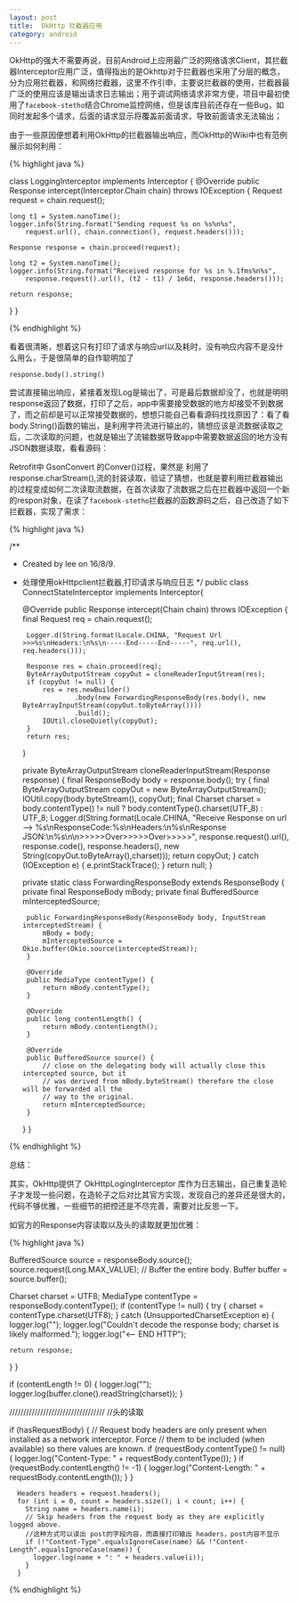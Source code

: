 ```yaml
---
layout: post
title:  OkHttp 拦截器应用
category: android
---
```


OkHttp的强大不需要再说，目前Android上应用最广泛的网络请求Client，其拦截器Interceptor应用广泛，值得指出的是Okhttp对于拦截器也采用了分层的概念，分为应用拦截器，和网络拦截器，这里不作引申，主要说拦截器的使用，拦截器最广泛的使用应该是输出请求日志输出；用于调试网络请求非常方便，项目中最初使用了`facebook-stetho`结合Chrome监控网络，但是该库目前还存在一些Bug，如同时发起多个请求，后面的请求显示将覆盖前面请求，导致前面请求无法输出；

由于一些原因便想着利用OkHttp的拦截器输出响应，而OkHttp的Wiki中也有范例展示如何利用：

{% highlight java %}

class LoggingInterceptor implements Interceptor {
  @Override public Response intercept(Interceptor.Chain chain) throws IOException {
    Request request = chain.request();

    long t1 = System.nanoTime();
    logger.info(String.format("Sending request %s on %s%n%s",
        request.url(), chain.connection(), request.headers()));

    Response response = chain.proceed(request);

    long t2 = System.nanoTime();
    logger.info(String.format("Received response for %s in %.1fms%n%s",
        response.request().url(), (t2 - t1) / 1e6d, response.headers()));

    return response;
  }
}


{% endhighlight %}

看着很清晰，想着这只有打印了请求与响应url以及耗时，没有响应内容不是没什么用么，于是很简单的自作聪明加了

`response.body().string()`

尝试直接输出响应，紧接着发现Log是输出了，可是最后数据却没了，也就是明明response返回了数据，打印了之后，app中需要接受数据的地方却接受不到数据了，而之前却是可以正常接受数据的，想想只能自己看看源码找找原因了：看了看 body.String()函数的输出，是利用字符流进行输出的，猜想应该是流数据读取之后，二次读取的问题，也就是输出了流输数据导致app中需要数据返回的地方没有JSON数据读取，看看源码：

Retrofit中 GsonConvert 的Conver()过程，果然是 利用了 response.charStream(),流的封装读取，验证了猜想，也就是要利用拦截器输出的过程变成如何二次读取流数据，在首次读取了流数据之后在拦截器中返回一个新的respon对象，在读了`facebook-stetho`拦截器的函数源码之后，自己改造了如下拦截器，实现了需求：



{% highlight java %}

/**
 * Created by lee on 16/8/9.
 * 处理使用okHttpclient拦截器,打印请求与响应日志
 */
public class ConnectStateInterceptor implements Interceptor{

    @Override
    public Response intercept(Chain chain) throws IOException {
        final Request req = chain.request();

        Logger.d(String.format(Locale.CHINA, "Request Url >>>%s\nHeaders:\n%s\n-----End-----End-----", req.url(), req.headers()));

        Response res = chain.proceed(req);
        ByteArrayOutputStream copyOut = cloneReaderInputStream(res);
        if (copyOut != null) {
            res = res.newBuilder()
                    .body(new ForwardingResponseBody(res.body(), new ByteArrayInputStream(copyOut.toByteArray())))
                    .build();
            IOUtil.closeQuietly(copyOut);
        }
        return res;
    }

    private ByteArrayOutputStream cloneReaderInputStream(Response response) {
        final ResponseBody body = response.body();
        try {
            final ByteArrayOutputStream copyOut = new ByteArrayOutputStream();
            IOUtil.copy(body.byteStream(), copyOut);
            final Charset charset = body.contentType() != null ? body.contentType().charset(UTF_8) : UTF_8;
            Logger.d(String.format(Locale.CHINA, "Receive Response on url --> %s\nResponseCode:%s\nHeaders:\n%s\nResponse JSON:\n%s\n\n>>>>>Over>>>>>Over>>>>>",
                    response.request().url(), response.code(), response.headers(),
                    new String(copyOut.toByteArray(),charset)));
            return copyOut;
        } catch (IOException e) {
            e.printStackTrace();
        }
        return null;
    }

    private static class ForwardingResponseBody extends ResponseBody {
        private final ResponseBody mBody;
        private final BufferedSource mInterceptedSource;

        public ForwardingResponseBody(ResponseBody body, InputStream interceptedStream) {
            mBody = body;
            mInterceptedSource = Okio.buffer(Okio.source(interceptedStream));
        }

        @Override
        public MediaType contentType() {
            return mBody.contentType();
        }

        @Override
        public long contentLength() {
            return mBody.contentLength();
        }

        @Override
        public BufferedSource source() {
            // close on the delegating body will actually close this intercepted source, but it
            // was derived from mBody.byteStream() therefore the close will be forwarded all the
            // way to the original.
            return mInterceptedSource;
        }
    }
}



{% endhighlight %}


总结：

其实，OkHttp提供了 OkHttpLogingInterceptor 库作为日志输出，自己重复造轮子才发现一些问题，在造轮子之后对比其官方实现，发现自己的差异还是很大的，代码不够优雅，一些细节的把控还是不尽完善，需要对比反思一下。

如官方的Response内容读取以及头的读取就更加优雅：


{% highlight java %}

BufferedSource source = responseBody.source();
source.request(Long.MAX_VALUE); // Buffer the entire body.
Buffer buffer = source.buffer();

Charset charset = UTF8;
MediaType contentType = responseBody.contentType();
if (contentType != null) {
  try {
    charset = contentType.charset(UTF8);
  } catch (UnsupportedCharsetException e) {
    logger.log("");
    logger.log("Couldn't decode the response body; charset is likely malformed.");
    logger.log("<-- END HTTP");

    return response;
  }
}

if (contentLength != 0) {
  logger.log("");
  logger.log(buffer.clone().readString(charset));
}


//////////////////////////////////
//头的读取

if (hasRequestBody) {
        // Request body headers are only present when installed as a network interceptor. Force
        // them to be included (when available) so there values are known.
        if (requestBody.contentType() != null) {
          logger.log("Content-Type: " + requestBody.contentType());
        }
        if (requestBody.contentLength() != -1) {
          logger.log("Content-Length: " + requestBody.contentLength());
        }
      }

      Headers headers = request.headers();
      for (int i = 0, count = headers.size(); i < count; i++) {
        String name = headers.name(i);
        // Skip headers from the request body as they are explicitly logged above.
        //这种方式可以读出 post的字段内容，而直接打印输出 headers，post内容不显示
        if (!"Content-Type".equalsIgnoreCase(name) && !"Content-Length".equalsIgnoreCase(name)) {
          logger.log(name + ": " + headers.value(i));
        }
      }


{% endhighlight %}

